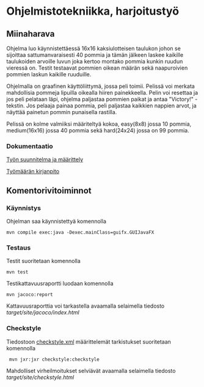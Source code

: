 # Ohjelmistotekniikka, harjoitustyö

## Miinaharava
Ohjelma luo käynnistettäessä 16x16 kaksiulotteisen taulukon johon se sijoittaa sattumanvaraisesti 40 pommia ja tämän jälkeen laskee kaikille taulukoiden arvoille luvun joka kertoo montako pommia kunkin ruudun vieressä on. Testit testaavat pommien oikean määrän sekä naapuroivien pommien laskun kaikille ruuduille.
 
 Ohjelmalla on graafinen käyttöliittymä, jossa peli toimii. Pelissä voi merkata mahdollisia pommeja lipuilla oikealla hiiren painekkeella. Pelin voi resettaa ja jos peli pelataan läpi, ohjelma paljastaa pommien paikat ja antaa "Victory!" -tekstin. Jos pelaaja painaa pommia, peli paljastaa kaikkien nappien arvot, ja näyttää painetun pommin punaisella rastilla.

Pelissä on kolme valmiiksi määriteltyä kokoa, easy(8x8) jossa 10 pommia, medium(16x16) jossa 40 pommia sekä hard(24x24) jossa on 99 pommia.

### Dokumentaatio
[Työn suunnitelma ja määrittely](https://github.com/StunneS/ot-harjoitustyo/blob/master/dokumentointi/alustavaMaarittely.md)

[Työmäärän kirjanpito](https://github.com/StunneS/ot-harjoitustyo/blob/master/dokumentointi/tuntikirjanpito.md)


## Komentorivitoiminnot

### Käynnistys

Ohjelman saa käynnistettyä komennolla

```
mvn compile exec:java -Dexec.mainClass=guifx.GUIJavaFX
```

### Testaus

Testit suoritetaan komennolla

```
mvn test
```

Testikattavuusraportti luodaan komennolla

```
mvn jacoco:report
```

Kattavuusraporttia voi tarkastella avaamalla selaimella tiedosto _target/site/jacoco/index.html_


### Checkstyle

Tiedostoon [checkstyle.xml](https://github.com/mluukkai/OtmTodoApp/blob/master/checkstyle.xml) määrittelemät tarkistukset suoritetaan komennolla

```
 mvn jxr:jxr checkstyle:checkstyle
```

Mahdolliset virheilmoitukset selviävät avaamalla selaimella tiedosto _target/site/checkstyle.html_

